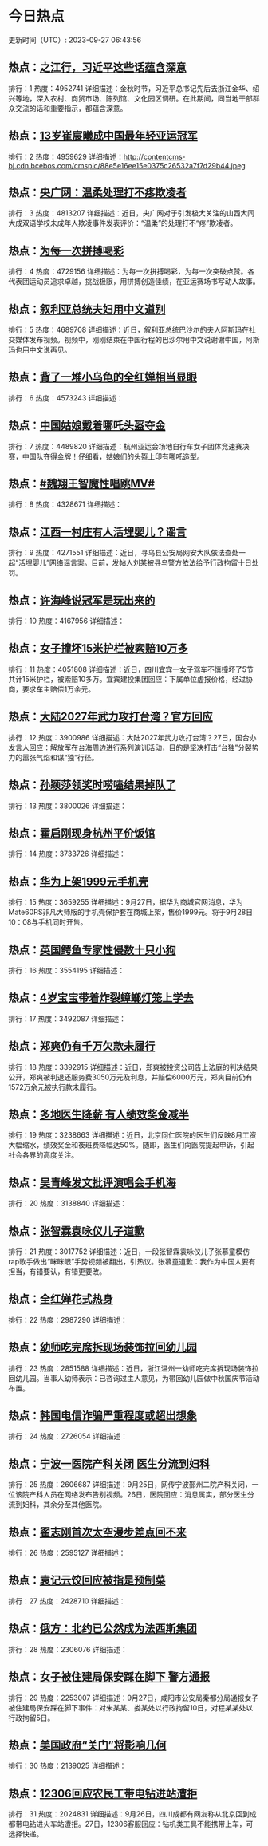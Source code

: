 # 今日热点

更新时间（UTC）: 2023-09-27 06:43:56

## 热点：[之江行，习近平这些话蕴含深意](https://cn.bing.com/search?q=之江行，习近平这些话蕴含深意)
排行：1
热度：4952741
详细描述：金秋时节，习近平总书记先后去浙江金华、绍兴等地，深入农村、商贸市场、陈列馆、文化园区调研。在此期间，同当地干部群众交流的话和重要指示，都蕴含深意。

## 热点：[13岁崔宸曦成中国最年轻亚运冠军](https://cn.bing.com/search?q=13岁崔宸曦成中国最年轻亚运冠军)
排行：2
热度：4959629
详细描述：http://contentcms-bj.cdn.bcebos.com/cmspic/88e5e16ee15e0375c26532a7f7d29b44.jpeg

## 热点：[央广网：温柔处理打不疼欺凌者](https://cn.bing.com/search?q=央广网：温柔处理打不疼欺凌者)
排行：3
热度：4813207
详细描述：近日，央广网对于引发极大关注的山西大同大成双语学校未成年人欺凌事件发表评价：“温柔”的处理打不“疼”欺凌者。

## 热点：[为每一次拼搏喝彩](https://cn.bing.com/search?q=为每一次拼搏喝彩)
排行：4
热度：4729156
详细描述：为每一次拼搏喝彩，为每一次突破点赞。各代表团运动员追求卓越，挑战极限，用拼搏创造佳绩，在亚运赛场书写动人故事。

## 热点：[叙利亚总统夫妇用中文道别](https://cn.bing.com/search?q=叙利亚总统夫妇用中文道别)
排行：5
热度：4689708
详细描述：近日，叙利亚总统巴沙尔的夫人阿斯玛在社交媒体发布视频。视频中，刚刚结束在中国行程的巴沙尔用中文说谢谢中国，阿斯玛也用中文说再见。

## 热点：[背了一堆小乌龟的全红婵相当显眼](https://cn.bing.com/search?q=背了一堆小乌龟的全红婵相当显眼)
排行：6
热度：4573243
详细描述：

## 热点：[中国姑娘戴着哪吒头盔夺金](https://cn.bing.com/search?q=中国姑娘戴着哪吒头盔夺金)
排行：7
热度：4489820
详细描述：杭州亚运会场地自行车女子团体竞速赛决赛，中国队夺得金牌！仔细看，姑娘们的头盔上印有哪吒造型。

## 热点：[#魏翔王智魔性唱跳MV#](https://cn.bing.com/search?q=#魏翔王智魔性唱跳MV#)
排行：8
热度：4328671
详细描述：

## 热点：[江西一村庄有人活埋婴儿？谣言](https://cn.bing.com/search?q=江西一村庄有人活埋婴儿？谣言)
排行：9
热度：4271551
详细描述：近日，寻乌县公安局网安大队依法查处一起“活埋婴儿”网络谣言案。目前，发帖人刘某被寻乌警方依法给予行政拘留十日处罚。

## 热点：[许海峰说冠军是玩出来的](https://cn.bing.com/search?q=许海峰说冠军是玩出来的)
排行：10
热度：4167956
详细描述：

## 热点：[女子撞坏15米护栏被索赔10万多](https://cn.bing.com/search?q=女子撞坏15米护栏被索赔10万多)
排行：11
热度：4051808
详细描述：近日，四川宜宾一女子驾车不慎撞坏了5节共计15米护栏，被索赔10多万。宜宾建投集团回应：下属单位虚报价格，经过协商，要求车主赔偿1万余元。

## 热点：[大陆2027年武力攻打台湾？官方回应](https://cn.bing.com/search?q=大陆2027年武力攻打台湾？官方回应)
排行：12
热度：3900986
详细描述：大陆2027年武力攻打台湾？27日，国台办发言人回应：解放军在台海周边进行系列演训活动，目的是坚决打击“台独”分裂势力的嚣张气焰和谋“独”行径。

## 热点：[孙颖莎领奖时唠嗑结果掉队了](https://cn.bing.com/search?q=孙颖莎领奖时唠嗑结果掉队了)
排行：13
热度：3800026
详细描述：

## 热点：[霍启刚现身杭州平价饭馆](https://cn.bing.com/search?q=霍启刚现身杭州平价饭馆)
排行：14
热度：3733726
详细描述：

## 热点：[华为上架1999元手机壳](https://cn.bing.com/search?q=华为上架1999元手机壳)
排行：15
热度：3659255
详细描述：9月27日，据华为商城官网消息，华为Mate60RS非凡大师版的手机壳保护套在商城上架，售价1999元。将于9月28日10：08与手机同时开售。

## 热点：[英国鳄鱼专家性侵数十只小狗](https://cn.bing.com/search?q=英国鳄鱼专家性侵数十只小狗)
排行：16
热度：3554195
详细描述：

## 热点：[4岁宝宝带着炸裂蟑螂灯笼上学去](https://cn.bing.com/search?q=4岁宝宝带着炸裂蟑螂灯笼上学去)
排行：17
热度：3492087
详细描述：

## 热点：[郑爽仍有千万欠款未履行](https://cn.bing.com/search?q=郑爽仍有千万欠款未履行)
排行：18
热度：3392915
详细描述：近日，郑爽被投资公司告上法庭的判决结果公开，郑爽被判退还服务费3050万元及利息，并赔偿6000万元，郑爽目前仍有1572万余元被执行款未履行。

## 热点：[多地医生降薪 有人绩效奖金减半](https://cn.bing.com/search?q=多地医生降薪有人绩效奖金减半)
排行：19
热度：3238663
详细描述：近日，北京同仁医院的医生们反映8月工资大幅缩水，绩效奖金和夜班费降幅达50%。随即，医生们向医院提起申诉，引起社会各界的高度关注。

## 热点：[吴青峰发文批评演唱会手机海](https://cn.bing.com/search?q=吴青峰发文批评演唱会手机海)
排行：20
热度：3138840
详细描述：

## 热点：[张智霖袁咏仪儿子道歉](https://cn.bing.com/search?q=张智霖袁咏仪儿子道歉)
排行：21
热度：3017752
详细描述：近日，一段张智霖袁咏仪儿子张慕童模仿rap歌手做出“眯眯眼”手势视频被翻出，引热议。张慕童道歉：我作为中国人要有担当，有错要认，有错更要改。

## 热点：[全红婵花式热身](https://cn.bing.com/search?q=全红婵花式热身)
排行：22
热度：2987290
详细描述：

## 热点：[幼师吃完席拆现场装饰拉回幼儿园](https://cn.bing.com/search?q=幼师吃完席拆现场装饰拉回幼儿园)
排行：23
热度：2851588
详细描述：近日，浙江温州一幼师吃完席拆现场装饰拉回幼儿园。当事人幼师表示：已咨询过主人意见，为带回幼儿园做中秋国庆节活动布置。

## 热点：[韩国电信诈骗严重程度或超出想象](https://cn.bing.com/search?q=韩国电信诈骗严重程度或超出想象)
排行：24
热度：2726054
详细描述：

## 热点：[宁波一医院产科关闭 医生分流到妇科](https://cn.bing.com/search?q=宁波一医院产科关闭医生分流到妇科)
排行：25
热度：2606687
详细描述：9月25日，网传宁波鄞州二院产科关闭，一位该院产科人员在网络发布告别视频。26日，医院回应：消息属实，部分医生分流到妇科，其余分至其他医院。

## 热点：[翟志刚首次太空漫步差点回不来](https://cn.bing.com/search?q=翟志刚首次太空漫步差点回不来)
排行：26
热度：2595127
详细描述：

## 热点：[袁记云饺回应被指是预制菜](https://cn.bing.com/search?q=袁记云饺回应被指是预制菜)
排行：27
热度：2428710
详细描述：

## 热点：[俄方：北约已公然成为法西斯集团](https://cn.bing.com/search?q=俄方：北约已公然成为法西斯集团)
排行：28
热度：2306076
详细描述：

## 热点：[女子被住建局保安踩在脚下 警方通报](https://cn.bing.com/search?q=女子被住建局保安踩在脚下警方通报)
排行：29
热度：2253007
详细描述：9月27日，咸阳市公安局秦都分局通报女子被住建局保安踩在脚下事件：对朱某某、娄某处以行政拘留10日，对程某某处以行政拘留5日。

## 热点：[美国政府“关门”将影响几何](https://cn.bing.com/search?q=美国政府“关门”将影响几何)
排行：30
热度：2139025
详细描述：

## 热点：[12306回应农民工带电钻进站遭拒](https://cn.bing.com/search?q=12306回应农民工带电钻进站遭拒)
排行：31
热度：2024831
详细描述：9月26日，四川成都有网友称从北京回到成都带电钻进火车站遭拒。27日，12306客服回应：钻机类工具不能携带上车，可选择快递。


